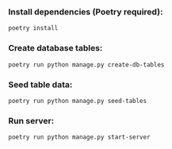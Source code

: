 ### Install dependencies (Poetry required):
`poetry install`

### Create database tables:
`poetry run python manage.py create-db-tables`

### Seed table data:
`poetry run python manage.py seed-tables`

### Run server:
`poetry run python manage.py start-server`

